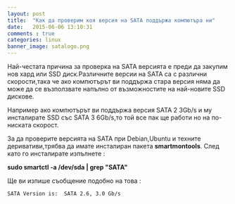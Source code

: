 ```yaml
---
layout: post
title:  "Как да проверим коя версия на SATA поддържа компютъра ни"
date:   2015-06-06 13:10:31
comments : true
categories: linux
banner_image: satalogo.png
---
```



Най-честата причина за проверка на SATA версията е преди да закупим нов хард или SSD диск.Различните версии на SATA са с различни скорости,така че ако компютърът ви поддържа стара версия няма да може да се възползвате напълно от  възможностите на най-новите SSD дискове.

Например ако компютърът ви поддържа версия SATA 2 3Gb/s и му инсталирате SSD със SATA 3 6Gb/s,то той все пак ще работи но на по-ниската скорост.

За да проверите версията на SATA при Debian,Ubuntu и техните деривативи,трябва да имате инсталиран пакета **smartmontools**.
След като го инсталирате изпълнете : 

**sudo smartctl -a /dev/sda | grep "SATA"** 


Ще ви изпише съобщение подобно на това :

`SATA Version is:  SATA 2.6, 3.0 Gb/s`


